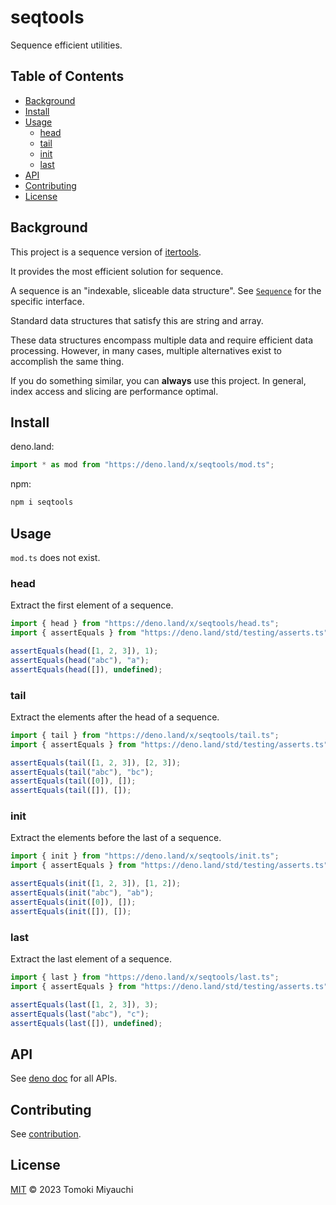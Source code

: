 # seqtools

Sequence efficient utilities.

## Table of Contents <!-- omit in toc -->

- [Background](#background)
- [Install](#install)
- [Usage](#usage)
  - [head](#head)
  - [tail](#tail)
  - [init](#init)
  - [last](#last)
- [API](#api)
- [Contributing](#contributing)
- [License](#license)

## Background

This project is a sequence version of
[itertools](https://github.com/nvie/itertools).

It provides the most efficient solution for sequence.

A sequence is an "indexable, sliceable data structure". See
[`Sequence`](types.ts#L4) for the specific interface.

Standard data structures that satisfy this are string and array.

These data structures encompass multiple data and require efficient data
processing. However, in many cases, multiple alternatives exist to accomplish
the same thing.

If you do something similar, you can **always** use this project. In general,
index access and slicing are performance optimal.

## Install

deno.land:

```ts
import * as mod from "https://deno.land/x/seqtools/mod.ts";
```

npm:

```bash
npm i seqtools
```

## Usage

`mod.ts` does not exist.

### head

Extract the first element of a sequence.

```ts
import { head } from "https://deno.land/x/seqtools/head.ts";
import { assertEquals } from "https://deno.land/std/testing/asserts.ts";

assertEquals(head([1, 2, 3]), 1);
assertEquals(head("abc"), "a");
assertEquals(head([]), undefined);
```

### tail

Extract the elements after the head of a sequence.

```ts
import { tail } from "https://deno.land/x/seqtools/tail.ts";
import { assertEquals } from "https://deno.land/std/testing/asserts.ts";

assertEquals(tail([1, 2, 3]), [2, 3]);
assertEquals(tail("abc"), "bc");
assertEquals(tail([0]), []);
assertEquals(tail([]), []);
```

### init

Extract the elements before the last of a sequence.

```ts
import { init } from "https://deno.land/x/seqtools/init.ts";
import { assertEquals } from "https://deno.land/std/testing/asserts.ts";

assertEquals(init([1, 2, 3]), [1, 2]);
assertEquals(init("abc"), "ab");
assertEquals(init([0]), []);
assertEquals(init([]), []);
```

### last

Extract the last element of a sequence.

```ts
import { last } from "https://deno.land/x/seqtools/last.ts";
import { assertEquals } from "https://deno.land/std/testing/asserts.ts";

assertEquals(last([1, 2, 3]), 3);
assertEquals(last("abc"), "c");
assertEquals(last([]), undefined);
```

## API

See [deno doc](https://deno.land/x/seqtools?doc) for all APIs.

## Contributing

See [contribution](CONTRIBUTING.md).

## License

[MIT](LICENSE) © 2023 Tomoki Miyauchi
